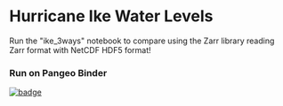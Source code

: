 # Hurricane Ike Water Levels

Run the "ike_3ways" notebook to compare using the Zarr library reading Zarr format with NetCDF HDF5 format!

### Run on Pangeo Binder
[![badge](https://img.shields.io/static/v1.svg?logo=Jupyter&label=Pangeo+Binder&message=AWS+us-west-2&color=orange)](https://aws-uswest2-binder.pangeo.io/v2/gh/rsignell-usgs/hurricane-ike-water-levels.git/zarr-hdf5?urlpath=git-pull?repo=https://github.com/rsignell-usgs/hurricane-ike-water-levels)

